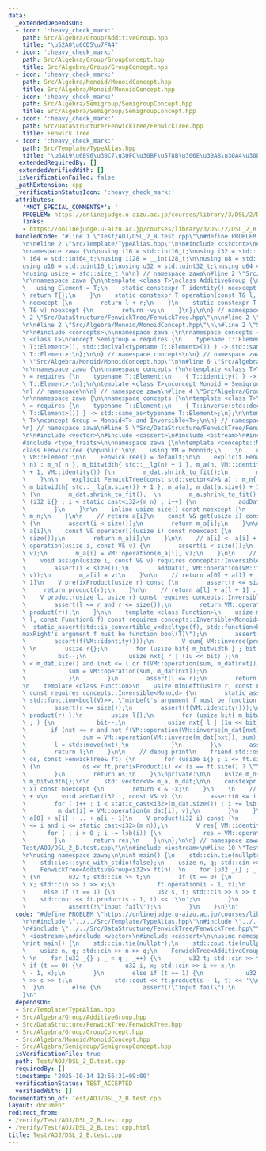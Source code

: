 ```yaml
---
data:
  _extendedDependsOn:
  - icon: ':heavy_check_mark:'
    path: Src/Algebra/Group/AdditiveGroup.hpp
    title: "\u52A0\u6CD5\u7FA4"
  - icon: ':heavy_check_mark:'
    path: Src/Algebra/Group/GroupConcept.hpp
    title: Src/Algebra/Group/GroupConcept.hpp
  - icon: ':heavy_check_mark:'
    path: Src/Algebra/Monoid/MonoidConcept.hpp
    title: Src/Algebra/Monoid/MonoidConcept.hpp
  - icon: ':heavy_check_mark:'
    path: Src/Algebra/Semigroup/SemigroupConcept.hpp
    title: Src/Algebra/Semigroup/SemigroupConcept.hpp
  - icon: ':heavy_check_mark:'
    path: Src/DataStructure/FenwickTree/FenwickTree.hpp
    title: Fenwick Tree
  - icon: ':heavy_check_mark:'
    path: Src/Template/TypeAlias.hpp
    title: "\u6A19\u6E96\u30C7\u30FC\u30BF\u578B\u306E\u30A8\u30A4\u30EA\u30A2\u30B9"
  _extendedRequiredBy: []
  _extendedVerifiedWith: []
  _isVerificationFailed: false
  _pathExtension: cpp
  _verificationStatusIcon: ':heavy_check_mark:'
  attributes:
    '*NOT_SPECIAL_COMMENTS*': ''
    PROBLEM: https://onlinejudge.u-aizu.ac.jp/courses/library/3/DSL/2/DSL_2_B
    links:
    - https://onlinejudge.u-aizu.ac.jp/courses/library/3/DSL/2/DSL_2_B
  bundledCode: "#line 1 \"Test/AOJ/DSL_2_B.test.cpp\"\n#define PROBLEM \"https://onlinejudge.u-aizu.ac.jp/courses/library/3/DSL/2/DSL_2_B\"\
    \n\n#line 2 \"Src/Template/TypeAlias.hpp\"\n\n#include <cstdint>\n#include <cstddef>\n\
    \nnamespace zawa {\n\nusing i16 = std::int16_t;\nusing i32 = std::int32_t;\nusing\
    \ i64 = std::int64_t;\nusing i128 = __int128_t;\n\nusing u8 = std::uint8_t;\n\
    using u16 = std::uint16_t;\nusing u32 = std::uint32_t;\nusing u64 = std::uint64_t;\n\
    \nusing usize = std::size_t;\n\n} // namespace zawa\n#line 2 \"Src/Algebra/Group/AdditiveGroup.hpp\"\
    \n\nnamespace zawa {\n\ntemplate <class T>\nclass AdditiveGroup {\npublic:\n \
    \   using Element = T;\n    static constexpr T identity() noexcept {\n       \
    \ return T{};\n    }\n    static constexpr T operation(const T& l, const T& r)\
    \ noexcept {\n        return l + r;\n    }\n    static constexpr T inverse(const\
    \ T& v) noexcept {\n        return -v;\n    }\n};\n\n} // namespace zawa\n#line\
    \ 2 \"Src/DataStructure/FenwickTree/FenwickTree.hpp\"\n\n#line 2 \"Src/Algebra/Group/GroupConcept.hpp\"\
    \n\n#line 2 \"Src/Algebra/Monoid/MonoidConcept.hpp\"\n\n#line 2 \"Src/Algebra/Semigroup/SemigroupConcept.hpp\"\
    \n\n#include <concepts>\n\nnamespace zawa {\n\nnamespace concepts {\n\ntemplate\
    \ <class T>\nconcept Semigroup = requires {\n    typename T::Element;\n    { T::operation(std::declval<typename\
    \ T::Element>(), std::declval<typename T::Element>()) } -> std::same_as<typename\
    \ T::Element>;\n};\n\n} // namespace concepts\n\n} // namespace zawa\n#line 4\
    \ \"Src/Algebra/Monoid/MonoidConcept.hpp\"\n\n#line 6 \"Src/Algebra/Monoid/MonoidConcept.hpp\"\
    \n\nnamespace zawa {\n\nnamespace concepts {\n\ntemplate <class T>\nconcept Identitiable\
    \ = requires {\n    typename T::Element;\n    { T::identity() } -> std::same_as<typename\
    \ T::Element>;\n};\n\ntemplate <class T>\nconcept Monoid = Semigroup<T> and Identitiable<T>;\n\
    \n} // namespace\n\n} // namespace zawa\n#line 4 \"Src/Algebra/Group/GroupConcept.hpp\"\
    \n\nnamespace zawa {\n\nnamespace concepts {\n\ntemplate <class T>\nconcept Inversible\
    \ = requires {\n    typename T::Element;\n    { T::inverse(std::declval<typename\
    \ T::Element>()) } -> std::same_as<typename T::Element>;\n};\n\ntemplate <class\
    \ T>\nconcept Group = Monoid<T> and Inversible<T>;\n\n} // namespace Concept\n\
    \n} // namespace zawa\n#line 5 \"Src/DataStructure/FenwickTree/FenwickTree.hpp\"\
    \n\n#include <vector>\n#include <cassert>\n#include <ostream>\n#include <functional>\n\
    #include <type_traits>\n\nnamespace zawa {\n\ntemplate <concepts::Monoid Monoid>\n\
    class FenwickTree {\npublic:\n\n    using VM = Monoid;\n    \n    using V = typename\
    \ VM::Element;\n\n    FenwickTree() = default;\n\n    explicit FenwickTree(usize\
    \ n) : m_n{ n }, m_bitwidth{ std::__lg(n) + 1 }, m_a(n, VM::identity()), m_dat(n\
    \ + 1, VM::identity()) {\n        m_dat.shrink_to_fit();\n        m_a.shrink_to_fit();\n\
    \    }\n\n    explicit FenwickTree(const std::vector<V>& a) : m_n{ a.size() },\
    \ m_bitwidth{ std::__lg(a.size()) + 1 }, m_a(a), m_dat(a.size() + 1, VM::identity())\
    \ {\n        m_dat.shrink_to_fit();  \n        m_a.shrink_to_fit();\n        for\
    \ (i32 i{} ; i < static_cast<i32>(m_n) ; i++) {\n            addDat(i, a[i]);\n\
    \        }\n    }\n\n    inline usize size() const noexcept {\n        return\
    \ m_n;\n    }\n\n    // return a[i]\n    const V& get(usize i) const noexcept\
    \ {\n        assert(i < size());\n        return m_a[i];\n    }\n\n    // return\
    \ a[i]\n    const V& operator[](usize i) const noexcept {\n        assert(i <\
    \ size());\n        return m_a[i];\n    }\n\n    // a[i] <- a[i] + v\n    void\
    \ operation(usize i, const V& v) {\n        assert(i < size());\n        addDat(i,\
    \ v);\n        m_a[i] = VM::operation(m_a[i], v);\n    }\n\n    // a[i] <- v\n\
    \    void assign(usize i, const V& v) requires concepts::Inversible<Monoid> {\n\
    \        assert(i < size());\n        addDat(i, VM::operation(VM::inverse(m_a[i]),\
    \ v));\n        m_a[i] = v;\n    }\n\n    // return a[0] + a[1] + ... + a[r -\
    \ 1]\n    V prefixProduct(usize r) const {\n        assert(r <= size());\n   \
    \     return product(r);\n    }\n\n    // return a[l] + a[l + 1] ... + a[r - 1]\n\
    \    V product(usize l, usize r) const requires concepts::Inversible<Monoid> {\n\
    \        assert(l <= r and r <= size());\n        return VM::operation(VM::inverse(product(l)),\
    \ product(r));\n    }\n\n    template <class Function>\n    usize maxRight(usize\
    \ l, const Function& f) const requires concepts::Inversible<Monoid> {\n      \
    \  static_assert(std::is_convertible_v<decltype(f), std::function<bool(V)>>, \"\
    maxRight's argument f must be function bool(T)\");\n        assert(l <= size());\n\
    \        assert(f(VM::identity()));\n        V sum{ VM::inverse(product(l)) };\
    \ \n        usize r{};\n        for (usize bit{ m_bitwidth } ; bit ; ) {\n   \
    \         bit--;\n            usize nxt{ r | (1u << bit) };\n            if (nxt\
    \ < m_dat.size() and (nxt <= l or f(VM::operation(sum, m_dat[nxt])))) {\n    \
    \            sum = VM::operation(sum, m_dat[nxt]);\n                r = std::move(nxt);\n\
    \            }\n        }\n        assert(l <= r);\n        return r;\n    }\n\
    \n    template <class Function>\n    usize minLeft(usize r, const Function& f)\
    \ const requires concepts::Inversible<Monoid> {\n        static_assert(std::is_convertible_v<decltype(f),\
    \ std::function<bool(V)>>, \"minLeft's argument f must be function bool(T)\");\n\
    \        assert(r <= size());\n        assert(f(VM::identity()));\n        V sum{\
    \ product(r) };\n        usize l{};\n        for (usize bit{ m_bitwidth } ; bit\
    \ ; ) {\n            bit--;\n            usize nxt{ l | (1u << bit) };\n     \
    \       if (nxt <= r and not f(VM::operation(VM::inverse(m_dat[nxt]), sum))) {\n\
    \                sum = VM::operation(VM::inverse(m_dat[nxt]), sum);\n        \
    \        l = std::move(nxt);\n            }\n        }\n        assert(l <= r);\n\
    \        return l;\n    }\n\n    // debug print\n    friend std::ostream& operator<<(std::ostream&\
    \ os, const FenwickTree& ft) {\n        for (usize i{} ; i <= ft.size() ; i++)\
    \ {\n            os << ft.prefixProduct(i) << (i == ft.size() ? \"\" : \" \");\n\
    \        }\n        return os;\n    }\n\nprivate:\n\n    usize m_n{};\n\n    usize\
    \ m_bitwidth{};\n\n    std::vector<V> m_a, m_dat;\n\n    constexpr i32 lsb(i32\
    \ x) const noexcept {\n        return x & -x;\n    }\n    \n    // a[i] <- a[i]\
    \ + v\n    void addDat(i32 i, const V& v) {\n        assert(0 <= i and i < static_cast<i32>(m_n));\n\
    \        for ( i++ ; i < static_cast<i32>(m_dat.size()) ; i += lsb(i)) {\n   \
    \         m_dat[i] = VM::operation(m_dat[i], v);\n        }\n    }\n\n    // return\
    \ a[0] + a[1] + .. + a[i - 1]\n    V product(i32 i) const {\n        assert(0\
    \ <= i and i <= static_cast<i32>(m_n));\n        V res{ VM::identity() };\n  \
    \      for ( ; i > 0 ; i -= lsb(i)) {\n            res = VM::operation(res, m_dat[i]);\n\
    \        }\n        return res;\n    }\n\n};\n\n} // namespace zawa\n#line 6 \"\
    Test/AOJ/DSL_2_B.test.cpp\"\n\n#include <iostream>\n#line 10 \"Test/AOJ/DSL_2_B.test.cpp\"\
    \n\nusing namespace zawa;\n\nint main() {\n    std::cin.tie(nullptr);\n    std::cout.tie(nullptr);\n\
    \    std::ios::sync_with_stdio(false);\n    usize n, q; std::cin >> n >> q;\n\
    \    FenwickTree<AdditiveGroup<i32>> ft(n); \n    for (u32 _{} ; _ < q ; _++)\
    \ {\n        u32 t; std::cin >> t;\n        if (t == 0) {\n            u32 i,\
    \ x; std::cin >> i >> x;\n            ft.operation(i - 1, x);\n        }\n   \
    \     else if (t == 1) {\n            u32 s, t; std::cin >> s >> t;\n        \
    \    std::cout << ft.product(s - 1, t) << '\\n';\n        }\n        else {\n\
    \            assert(!\"input fail\");\n        }\n    }\n}\n"
  code: "#define PROBLEM \"https://onlinejudge.u-aizu.ac.jp/courses/library/3/DSL/2/DSL_2_B\"\
    \n\n#include \"../../Src/Template/TypeAlias.hpp\"\n#include \"../../Src/Algebra/Group/AdditiveGroup.hpp\"\
    \n#include \"../../Src/DataStructure/FenwickTree/FenwickTree.hpp\"\n\n#include\
    \ <iostream>\n#include <vector>\n#include <cassert>\n\nusing namespace zawa;\n\
    \nint main() {\n    std::cin.tie(nullptr);\n    std::cout.tie(nullptr);\n    std::ios::sync_with_stdio(false);\n\
    \    usize n, q; std::cin >> n >> q;\n    FenwickTree<AdditiveGroup<i32>> ft(n);\
    \ \n    for (u32 _{} ; _ < q ; _++) {\n        u32 t; std::cin >> t;\n       \
    \ if (t == 0) {\n            u32 i, x; std::cin >> i >> x;\n            ft.operation(i\
    \ - 1, x);\n        }\n        else if (t == 1) {\n            u32 s, t; std::cin\
    \ >> s >> t;\n            std::cout << ft.product(s - 1, t) << '\\n';\n      \
    \  }\n        else {\n            assert(!\"input fail\");\n        }\n    }\n\
    }\n"
  dependsOn:
  - Src/Template/TypeAlias.hpp
  - Src/Algebra/Group/AdditiveGroup.hpp
  - Src/DataStructure/FenwickTree/FenwickTree.hpp
  - Src/Algebra/Group/GroupConcept.hpp
  - Src/Algebra/Monoid/MonoidConcept.hpp
  - Src/Algebra/Semigroup/SemigroupConcept.hpp
  isVerificationFile: true
  path: Test/AOJ/DSL_2_B.test.cpp
  requiredBy: []
  timestamp: '2025-10-14 12:56:31+09:00'
  verificationStatus: TEST_ACCEPTED
  verifiedWith: []
documentation_of: Test/AOJ/DSL_2_B.test.cpp
layout: document
redirect_from:
- /verify/Test/AOJ/DSL_2_B.test.cpp
- /verify/Test/AOJ/DSL_2_B.test.cpp.html
title: Test/AOJ/DSL_2_B.test.cpp
---
```

